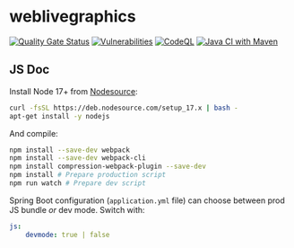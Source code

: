 # weblivegraphics

[![Quality Gate Status](https://sonarcloud.io/api/project_badges/measure?project=mediaexmachina_weblivegraphics&metric=alert_status)](https://sonarcloud.io/summary/new_code?id=mediaexmachina_weblivegraphics) 
[![Vulnerabilities](https://sonarcloud.io/api/project_badges/measure?project=mediaexmachina_weblivegraphics&metric=vulnerabilities)](https://sonarcloud.io/summary/new_code?id=mediaexmachina_weblivegraphics) 
[![CodeQL](https://github.com/mediaexmachina/weblivegraphics/actions/workflows/codeql-analysis.yml/badge.svg)](https://github.com/mediaexmachina/weblivegraphics/actions/workflows/codeql-analysis.yml) 
[![Java CI with Maven](https://github.com/mediaexmachina/weblivegraphics/actions/workflows/maven-package.yml/badge.svg)](https://github.com/mediaexmachina/weblivegraphics/actions/workflows/maven-package.yml)

## JS Doc

Install Node 17+ from [Nodesource](https://github.com/nodesource/distributions/blob/master/README.md#debinstall):

```bash
curl -fsSL https://deb.nodesource.com/setup_17.x | bash -
apt-get install -y nodejs
```

And compile:

```bash
npm install --save-dev webpack
npm install --save-dev webpack-cli
npm install compression-webpack-plugin --save-dev
npm install # Prepare production script
npm run watch # Prepare dev script
```

Spring Boot configuration (`application.yml` file) can choose between prod JS bundle _or_ dev mode.
Switch with:

```yml
js:
    devmode: true | false
```
